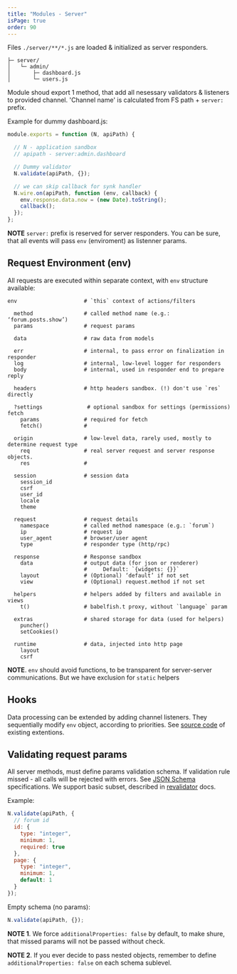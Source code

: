 ```yaml
---
title: "Modules - Server"
isPage: true
order: 90
---
```


Files `./server/**/*.js` are loaded & initialized as server responders.

``` none
├─ server/
│   └─ admin/
│       ├─ dashboard.js
│       └─ users.js
```

Module shoud export 1 method, that add all nesessary validators & listeners
to provided channel. 'Channel name' is calculated from FS path + `server:` prefix.

Example for dummy dashboard.js:

``` javascript
module.exports = function (N, apiPath) {

  // N - application sandbox
  // apipath - server:admin.dashboard

  // Dummy validator
  N.validate(apiPath, {});

  // we can skip callback for synk handler
  N.wire.on(apiPath, function (env, callback) {
    env.response.data.now = (new Date).toString();
    callback();
  });
};
```

**NOTE** `server:` prefix is reserved for server responders. You can be sure,
that all events will pass `env` (enviroment) as listenner params.


Request Environment (env)
-------------------------

All requests are executed within separate context, with `env` structure
available:

``` none
env                     # `this` context of actions/filters

  method                # called method name (e.g.: ‘forum.posts.show’)
  params                # request params

  data                  # raw data from models

  err                   # internal, to pass error on finalization in responder
  log                   # internal, low-level logger for responders
  body                  # internal, used in responder end to prepare reply

  headers               # http headers sandbox. (!) don't use `res` directly
  
  ?settings              # optional sandbox for settings (permissions) fetch
    params              # required for fetch
    fetch()             #

  origin                # low-level data, rarely used, mostly to determine request type
    req                 # real server request and server response objects.
    res                 #

  session               # session data
    session_id
    csrf
    user_id
    locale
    theme

  request               # request details
    namespace           # called method namespace (e.g.: `forum`)
    ip                  # request ip
    user_agent          # browser/user agent
    type                # responder type (http/rpc)

  response              # Response sandbox
    data                # output data (for json or renderer)
                        #     Default: `{widgets: {}}`
    layout              # (Optional) ‘default’ if not set
    view                # (Optional) request.method if not set

  helpers               # helpers added by filters and available in views
    t()                 # babelfish.t proxy, without `language` param

  extras                # shared storage for data (used for helpers)
    puncher()
    setCookies()

  runtime               # data, injected into http page
    layout
    csrf
```

**NOTE**. `env` should avoid functions, to be transparent for
server-server communications. But we have exclusion for `static` helpers


Hooks
-----

Data processing can be extended by adding channel listeners. They sequentially
modify `env` object, according to priorities. See
[source code](https://github.com/nodeca/nodeca.core/tree/master/lib/hooks/requests)
of existing extentions.


Validating request params
-------------------------

All server methods, must define params validation schema. If validation
rule missed - all calls will be rejected with errors.
See [JSON Schema](http://json-schema.org/) specifications. We support
basic subset, described in [revalidator](https://github.com/flatiron/revalidator)
docs.

Example:

``` javascript
N.validate(apiPath, {
  // forum id
  id: {
    type: "integer",
    minimum: 1,
    required: true
  },
  page: {
    type: "integer",
    minimum: 1,
    default: 1
  }
});
```

Empty schema (no params):

``` javascript
N.validate(apiPath, {});
```

**NOTE 1**. We force `additionalProperties: false` by default, to make shure,
that missed params will not be passed without check.

**NOTE 2**. If you ever decide to pass nested objects, remember to define
`additionalProperties: false` on each schema sublevel.